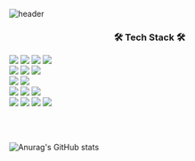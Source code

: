 
![header](https://capsule-render.vercel.app/api?type=soft&color=auto&height=150&section=header&text=SeonghunCho&fontSize=70&animation=twinkling)

<h3 align="center">🛠 Tech Stack 🛠</h3>
<img src="https://img.shields.io/badge/-Java-C2BEBE?style=for-the-badge&logo=OpenJDK&logoColor=white">
<img src="https://img.shields.io/badge/-Html5-E34F26?style=for-the-badge&logo=Html5&logoColor=white">
<img src="https://img.shields.io/badge/-CSS3-1572B6?style=for-the-badge&logo=CSS3&logoColor=white">
<img src="https://img.shields.io/badge/-JavaScript-F7DF1E?style=for-the-badge&logo=JavaScript&logoColor=white">

<br>

<img src="https://img.shields.io/badge/MySQL-4479A1?style=for-the-badge&logo=MySQL&logoColor=white">
<img src="https://img.shields.io/badge/MariaDB-003545?style=for-the-badge&logo=MariaDB&logoColor=white">
<img src="https://img.shields.io/badge/Oracle-F80000?style=for-the-badge&logo=Oracle&logoColor=white">

<br>

<img src="https://img.shields.io/badge/Spring-6DB33F?style=for-the-badge&logo=Spring&logoColor=white">
<img src="https://img.shields.io/badge/Spring Boot-6DB33F?style=for-the-badge&logo=Spring Boot&logoColor=white">

<br>

<img src="https://img.shields.io/badge/IntelliJ%20IDEA-000000?style=for-the-badge&logo=IntelliJ%20IDEA&logoColor=white">
<img src="https://img.shields.io/badge/Visual%20Studio%20Code-007ACC.svg?&style=for-the-badge&logo=Visual%20Studio%20Code&logoColor=white">
<img src="https://img.shields.io/badge/Eclipse-2C2255?style=for-the-badge&logo=Eclipse%20IDE&logoColor=white">

<br>

<img src="https://img.shields.io/badge/git-F05032?style=for-the-badge&logo=git&logoColor=white">
<img src="https://img.shields.io/badge/github-181717?style=for-the-badge&logo=github&logoColor=white">
<img src="https://img.shields.io/badge/notion-000000?style=for-the-badge&logo=notion&logoColor=white">
<img src="https://img.shields.io/badge/amazon%20aws-232F3E?style=for-the-badge&logo=amazon%20aws&logoColor=white">

<br><br>






![Anurag's GitHub stats](https://github-readme-stats.vercel.app/api?username=zoseonghun&show_icons=true&theme=vision-friendly-dark)


<!--
**zoseonghun/zoseonghun** is a ✨ _special_ ✨ repository because its `README.md` (this file) appears on your GitHub profile.

Here are some ideas to get you started:

- 🔭 I’m currently working on ...
- 🌱 I’m currently learning ...
- 👯 I’m looking to collaborate on ...
- 🤔 I’m looking for help with ...
- 💬 Ask me about ...
- 📫 How to reach me: ...
- 😄 Pronouns: ...
- ⚡ Fun fact: ...
-->
